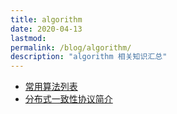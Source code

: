 ```yaml
---
title: algorithm
date: 2020-04-13
lastmod: 
permalink: /blog/algorithm/
description: "algorithm 相关知识汇总"
---
```


* [常用算法列表](../algorithm/common_algorithm.md)
* [分布式一致性协议简介](../algorithm/distributed_consensus_protocols.md)
